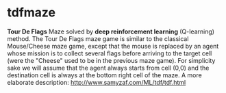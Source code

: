 # tdfmaze
**Tour De Flags** Maze solved by **deep reinforcement learning** (Q-learning) method.
The Tour De Flags maze game is similar to the classical Mouse/Cheese maze game, except that the mouse is replaced by an agent whose mission is to collect several flags before arriving to the target cell (were the "Cheese" used to be in the previous maze game). For simplicity sake we will assume that the agent always starts from cell (0,0) and the destination cell is always at the bottom right cell of the maze.
A more elaborate description: http://www.samyzaf.com/ML/tdf/tdf.html
